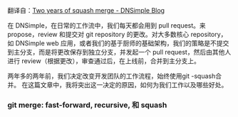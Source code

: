 翻译自：[Two years of squash merge - DNSimple Blog](https://blog.dnsimple.com/2019/01/two-years-of-squash-merge/)



在 DNSimple，在日常的工作流中，我们每天都会用到 pull request。来 propose，review 和提交对 git repository 的更改。对大多数核心 repository，如 DNSimple web 应用，或者我们的基于厨师的基础架构，我们的策略是不提交到主分支，而是将更改保存到独立分支，并发起一个 pull request，然后由其他人进行 review（根据更改），审查通过后，在上线前，合并到主分支上。



两年多的两年前，我们决定改变开发团队的工作流程，始终使用git -squash合并。 在这篇文章中，我将突出这一决定的原因，如何为我们工作以及哪些好处。



### git merge: fast-forward, recursive, 和 squash

